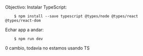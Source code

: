 Objectivo: Instalar TypeScript:

        $ npm install --save typescript @types/node @types/react @types/react-dom

Echar app a andar:

        $ npm run dev

0 cambio, todavia no estamos usando TS
